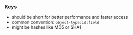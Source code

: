 ### Keys

* should be short for better performance and faster access
* common convention: `object-type:id:field`
* might be hashes like MD5 or SHA1
